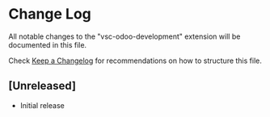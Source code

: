 # Change Log

All notable changes to the "vsc-odoo-development" extension will be documented in this file.

Check [Keep a Changelog](http://keepachangelog.com/) for recommendations on how to structure this file.

## [Unreleased]

- Initial release